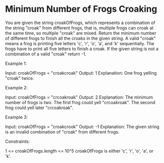 # Minimum Number of Frogs Croaking

You are given the string croakOfFrogs, which represents a combination of the string "croak" from different frogs, that is, multiple frogs can croak at the same time, so multiple "croak" are mixed.
Return the minimum number of different frogs to finish all the croaks in the given string.
A valid "croak" means a frog is printing five letters 'c', 'r', 'o', 'a', and 'k' sequentially. The frogs have to print all five letters to finish a croak. If the given string is not a combination of a valid "croak" return -1.

Example 1:

Input: croakOfFrogs = "croakcroak"
Output: 1
Explanation: One frog yelling "croak" twice.

Example 2:

Input: croakOfFrogs = "crcoakroak"
Output: 2
Explanation: The minimum number of frogs is two.
The first frog could yell "crcoakroak".
The second frog could yell later "crcoakroak".

Example 3:

Input: croakOfFrogs = "croakcrook"
Output: -1
Explanation: The given string is an invalid combination of "croak" from different frogs.

Constraints:

1 <= croakOfFrogs.length <= 10^5
croakOfFrogs is either 'c', 'r', 'o', 'a', or 'k'.
